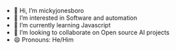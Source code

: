 - 👋 Hi, I’m mickyjonesboro
- 👀 I’m interested in Software and automation
- 🌱 I’m currently learning Javascript
- 💞️ I’m looking to collaborate on Open source AI projects
- 😄 Pronouns: He/Him


<!---
mickyjonesboro/mickyjonesboro is a ✨ special ✨ repository because its `README.md` (this file) appears on your GitHub profile.
You can click the Preview link to take a look at your changes.
--->
